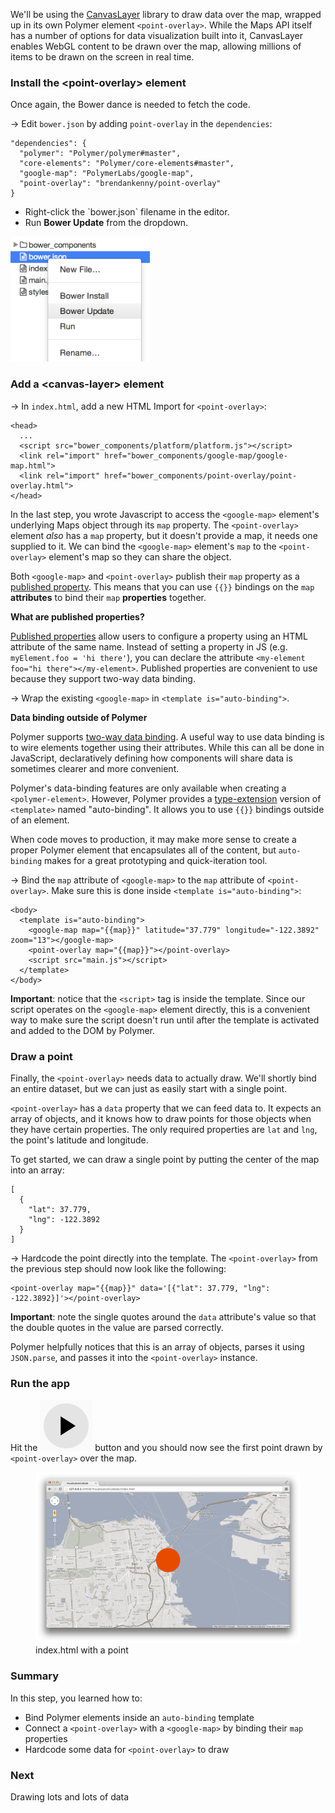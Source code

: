 <toc-element></toc-element>

We'll be using the [CanvasLayer](https://github.com/brendankenny/CanvasLayer)
library to draw data over the map, wrapped up in its own Polymer element
`<point-overlay>`. While the Maps API itself has a number of options for data
visualization built into it, CanvasLayer enables WebGL content to be drawn over
the map, allowing millions of items to be drawn on the screen in real time.

### Install the &lt;point-overlay> element

Once again, the Bower dance is needed to fetch the code.

&rarr; Edit `bower.json` by adding `point-overlay` in the `dependencies`:

    "dependencies": {
      "polymer": "Polymer/polymer#master",
      "core-elements": "Polymer/core-elements#master",
      "google-map": "PolymerLabs/google-map",
      "point-overlay": "brendankenny/point-overlay"
    }

<div class="stepbystep">
  <ul>
    <li>Right-click the `bower.json` filename in the editor.</li>
    <li>Run <b>Bower Update</b> from the dropdown.</li>
  </ul>
  <div>
    <img src="img/s2-bowerupdate.png" style="height:200px;">
  </div>
</div>

### Add a &lt;canvas-layer> element

&rarr; In `index.html`, add a new HTML Import for `<point-overlay>`:

    <head>
      ...
      <script src="bower_components/platform/platform.js"></script>
      <link rel="import" href="bower_components/google-map/google-map.html">
      <link rel="import" href="bower_components/point-overlay/point-overlay.html">
    </head>

In the last step, you wrote Javascript to access the `<google-map>` element's
underlying Maps object through its `map` property. The `<point-overlay>` element *also* has
a `map` property, but it doesn't provide a map, it needs one supplied to it. We
can bind the `<google-map>` element's `map` to the `<point-overlay>` element's map so they can share
the object.

Both `<google-map>` and `<point-overlay>` publish their `map` property as a
[published property](http://www.polymer-project.org/docs/polymer/polymer.html#published-properties).
This means that you can use `{{}}` bindings on the `map` **attributes** to bind
their `map` **properties** together.

<aside class="callout">
  <b>What are published properties?</b>
  <p><a href="http://www.polymer-project.org/docs/polymer/polymer.html#published-properties">Published properties</a>
  allow users to configure a property using an HTML attribute of the same name.
  Instead of setting a property in JS (e.g. 
  <code>myElement.foo = 'hi there'</code>), you can declare the attribute
  <code>&lt;my-element foo="hi there">&lt;/my-element></code>. Published
  properties are convenient to use because they support two-way data binding.
  </p>
</aside> 

&rarr; Wrap the existing `<google-map>` in `<template is="auto-binding">`.

<aside class="callout">
  <b>Data binding outside of Polymer</b>
  <p>Polymer supports
  <a href="http://www.polymer-project.org/docs/polymer/databinding.html">two-way
  data binding</a>. A useful way to use data binding is to wire elements
  together using their attributes. While this can all be done in JavaScript,
  declaratively defining how components will share data is sometimes clearer and
  more convenient.</p>
  <p>Polymer's data-binding features are only available when creating a
  <code>&lt;polymer-element></code>. However, Polymer provides a
  <a href="http://www.html5rocks.com/en/tutorials/webcomponents/customelements/#typeextension">type-extension</a>
  version of <code>&lt;template></code> named "auto-binding". It allows you to
  use <code>{{}}</code> bindings outside of an element.</p>
  <p>When code moves to production, it may make more sense to create a proper
  Polymer element that encapsulates all of the content, but
  <code>auto-binding</code> makes for a great prototyping and quick-iteration
  tool.
</aside> 

&rarr; Bind the `map` attribute of `<google-map>` to the `map` attribute of
`<point-overlay>`. Make sure this is done inside `<template is="auto-binding">`:

    <body>
      <template is="auto-binding">
        <google-map map="{{map}}" latitude="37.779" longitude="-122.3892" zoom="13"></google-map>
        <point-overlay map="{{map}}"></point-overlay>
        <script src="main.js"></script>
      </template>
    </body>

**Important**: notice that the `<script>` tag is inside the template. Since our
script operates on the `<google-map>` element directly, this is a convenient
way to make sure the script doesn't run until after the template is activated
and added to the DOM by Polymer.

### Draw a point

Finally, the `<point-overlay>` needs data to actually draw. We'll shortly bind
an entire dataset, but we can just as easily start with a single point.

`<point-overlay>` has a `data` property that we can feed data to. It expects an
array of objects, and it knows how to draw points for those objects when they 
have certain properties. The only required properties are `lat` and `lng`, the
point's latitude and longitude.

To get started, we can draw a single point by putting the center of the map into
an array:

    [
      {
        "lat": 37.779,
        "lng": -122.3892
      }
    ]

&rarr; Hardcode the point directly into the template. The `<point-overlay>` from
the previous step should now look like the following:

    <point-overlay map="{{map}}" data='[{"lat": 37.779, "lng": -122.3892}]'></point-overlay>

**Important**: note the single quotes around the `data` attribute's value so
that the double quotes in the value are parsed correctly.

Polymer helpfully notices that this is an array of objects, parses it using
`JSON.parse`, and passes it into the `<point-overlay>` instance.

### Run the app

Hit the <img src="img/runbutton.png" class="icon"> button and you should now
see the first point drawn by `<point-overlay>` over the map.

<figure>
  <img src="img/s4-map-first-point.png">
  <figcaption>index.html with a point</figcaption>
</figure>

### Summary

In this step, you learned how to:

- Bind Polymer elements inside an `auto-binding` template
- Connect a `<point-overlay>` with a `<google-map>` by binding their `map` properties
- Hardcode some data for `<point-overlay>` to draw

### Next

Drawing lots and lots of data

